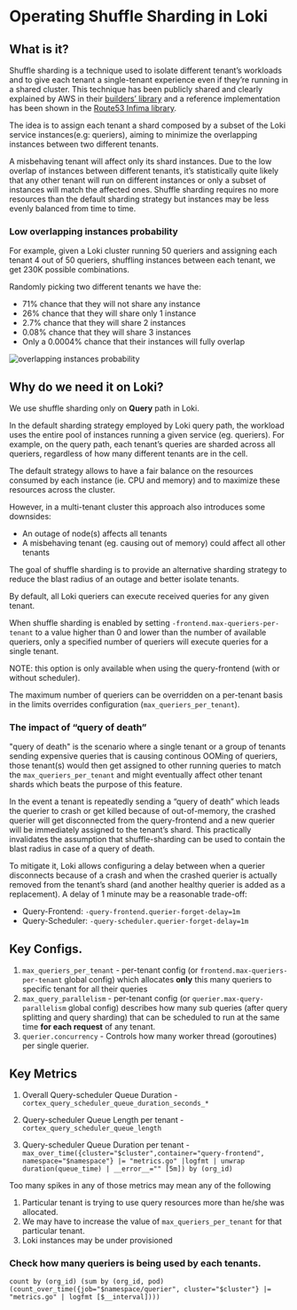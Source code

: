 # Operating Shuffle Sharding in Loki

## What is it?
Shuffle sharding is a technique used to isolate different tenant’s workloads and to give each tenant a single-tenant experience even if they’re running in a shared cluster. This technique has been publicly shared and clearly explained by AWS in their [builders’ library](https://aws.amazon.com/builders-library/workload-isolation-using-shuffle-sharding/) and a reference implementation has been shown in the [Route53 Infima library](https://github.com/awslabs/route53-infima/blob/master/src/main/java/com/amazonaws/services/route53/infima/SimpleSignatureShuffleSharder.java).

The idea is to assign each tenant a shard composed by a subset of the Loki service instances(e.g: queriers), aiming to minimize the overlapping instances between two different tenants.

A misbehaving tenant will affect only its shard instances. Due to the low overlap of instances between different tenants, it’s statistically quite likely that any other tenant will run on different instances or only a subset of instances will match the affected ones.
Shuffle sharding requires no more resources than the default sharding strategy but instances may be less evenly balanced from time to time.

### Low overlapping instances probability
For example, given a Loki cluster running 50 queriers and assigning each tenant 4 out of 50 queriers, shuffling instances between each tenant, we get 230K possible combinations.

Randomly picking two different tenants we have the:

- 71% chance that they will not share any instance
- 26% chance that they will share only 1 instance
- 2.7% chance that they will share 2 instances
- 0.08% chance that they will share 3 instances
- Only a 0.0004% chance that their instances will fully overlap

![overlapping instances probability](./shuffle-sharding-probability.png)

## Why do we need it on Loki?
We use shuffle sharding only on **Query** path in Loki.

In the default sharding strategy employed by Loki query path, the workload uses the entire pool of instances running a given service (eg. queriers). For example, on the query path, each tenant’s queries are sharded across all queriers, regardless of how many different tenants are in the cell.

The default strategy allows to have a fair balance on the resources consumed by each instance (ie. CPU and memory) and to maximize these resources across the cluster.

However, in a multi-tenant cluster this approach also introduces some downsides:
- An outage of node(s) affects all tenants
- A misbehaving tenant (eg. causing out of memory) could affect all other tenants

The goal of shuffle sharding is to provide an alternative sharding strategy to reduce the blast radius of an outage and better isolate tenants.

By default, all Loki queriers can execute received queries for any given tenant.

When shuffle sharding is enabled by setting `-frontend.max-queriers-per-tenant` to a value higher than 0 and lower than the number of available queriers, only a specified number of queriers will execute queries for a single tenant.

NOTE: this option is only available when using the query-frontend (with or without scheduler).

The maximum number of queriers can be overridden on a per-tenant basis in the limits overrides configuration (`max_queriers_per_tenant`).

### The impact of “query of death”
"query of death" is the scenario where a single tenant or a group of tenants sending expensive queries that is causing continous OOMing of queriers, those tenant(s) would then get assigned to other running queries to match the `max_queriers_per_tenant` and might eventually affect other tenant shards which beats the purpose of this feature.

In the event a tenant is repeatedly sending a “query of death” which leads the querier to crash or get killed because of out-of-memory, the crashed querier will get disconnected from the query-frontend and a new querier will be immediately assigned to the tenant’s shard. This practically invalidates the assumption that shuffle-sharding can be used to contain the blast radius in case of a query of death.

To mitigate it, Loki allows configuring a delay between when a querier disconnects because of a crash and when the crashed querier is actually removed from the tenant’s shard (and another healthy querier is added as a replacement). A delay of 1 minute may be a reasonable trade-off:

- Query-Frontend: `-query-frontend.querier-forget-delay=1m`
- Query-Scheduler: `-query-scheduler.querier-forget-delay=1m`

## Key Configs.
1. `max_queriers_per_tenant` - per-tenant config (or `frontend.max-queriers-per-tenant` global config) which allocates **only** this many queriers to specific tenant for all their queries
2. `max_query_parallelism` - per-tenant config (or `querier.max-query-parallelism` global config) describes how many sub queries (after query splitting and query sharding) that can be scheduled to run at the same time **for each request** of any tenant.
3. `querier.concurrency` - Controls how many worker thread (goroutines) per single querier.

## Key Metrics

1. Overall Query-scheduler Queue Duration  - `cortex_query_scheduler_queue_duration_seconds_*`

1. Query-scheduler Queue Length per tenant - `cortex_query_scheduler_queue_length`

1. Query-scheduler Queue Duration per tenant - `max_over_time({cluster="$cluster",container="query-frontend", namespace="$namespace"} |= "metrics.go" |logfmt | unwrap duration(queue_time) | __error__="" [5m]) by (org_id)`


Too many spikes in any of those metrics may mean any of the following
1. Particular tenant is trying to use query resources more than he/she was allocated.
2. We may have to increase the value of `max_queriers_per_tenant` for that particular tenant.
3. Loki instances may be under provisioned

### Check how many queriers is being used by each tenants.
```
count by (org_id) (sum by (org_id, pod) (count_over_time({job="$namespace/querier", cluster="$cluster"} |= "metrics.go" | logfmt [$__interval])))
```
